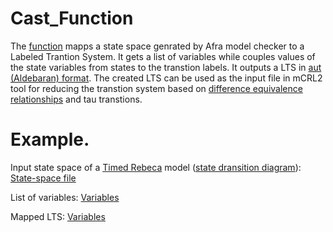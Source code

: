 # Cast_Function

The <a href="https://github.com/fereidoun-moradi/Abstraction-tool/blob/main/input.txt">function</a> mapps a state space genrated by Afra model checker to a Labeled Trantion System. 
It gets a list of variables while couples values of the state variables from states to the transtion labels. 
It outputs a LTS in <a href="https://www.mcrl2.org/web/user_manual/language_reference/lts.html#language-aut-lts">aut (Aldebaran) format</a>. The created LTS can be used as the input file in mCRL2 tool for reducing the transtion system based on <a href="
https://www.mcrl2.org/web/user_manual/tools/release/ltsconvert.html">difference equivalence relationships</a> and tau transtions.

# Example.
Input state space of a <a href="https://github.com/fereidoun-moradi/Abstraction-tool/blob/main/RV-Example.rebeca">Timed Rebeca</a> model (<a href="https://github.com/fereidoun-moradi/cast_function/blob/main/RV_Example.png">state dransition diagram</a>): <a href="https://github.com/fereidoun-moradi/cast_function/blob/main/RV-Example.statespace">State-space file</a>

List of variables:  <a href="https://github.com/fereidoun-moradi/Abstraction-tool/blob/main/input.txt">Variables</a>

Mapped LTS: <a href="https://github.com/fereidoun-moradi/cast_function/blob/main/castfile.aut">Variables</a>



